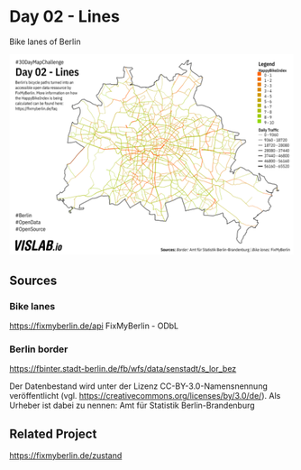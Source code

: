 # Day 02 - Lines
Bike lanes of Berlin

![02](02.png)

## Sources

### Bike lanes 

https://fixmyberlin.de/api
FixMyBerlin - ODbL

### Berlin border

https://fbinter.stadt-berlin.de/fb/wfs/data/senstadt/s_lor_bez

Der Datenbestand wird unter der Lizenz CC-BY-3.0-Namensnennung veröffentlicht (vgl. https://creativecommons.org/licenses/by/3.0/de/). Als Urheber ist dabei zu nennen: Amt für Statistik Berlin-Brandenburg

## Related Project
https://fixmyberlin.de/zustand
